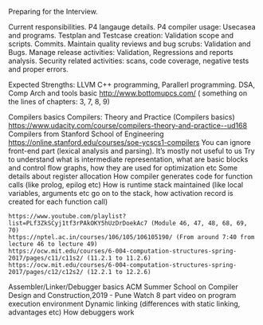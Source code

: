 Preparing for the Interview.

Current responsibilities.
P4 langauge details.
P4 compiler usage: Usecasea and programs.
Testplan and Testcase creation: Validation scope and scripts. Commits.
Maintain quality reviews and bug scrubs: Validation and Bugs. 
Manage release activities: Validation, Regressions and reports analysis.
Security related activities: scans, code coverage, negative tests and proper errors.


Expected Strengths:
LLVM
C++ programming, Parallerl programming.
DSA,
Comp Arch and tools basic
    http://www.bottomupcs.com/ ( something on the lines of chapters: 3, 7, 8, 9)
    

Compilers basics
    Compilers: Theory and Practice (Compilers basics) https://www.udacity.com/course/compilers-theory-and-practice--ud168
    Compilers from Stanford School of Engineering https://online.stanford.edu/courses/soe-ycscs1-compilers
    You can ignore front-end part (lexical analysis and parsing). It’s mostly not useful to us
    Try to understand what is intermediate representation, what are basic blocks and control flow graphs, how they are used for optimization etc
    Some details about register allocation
    How compiler generates code for function calls (like prolog, epilog etc)
    How is runtime stack maintained (like local variables, arguments etc go on to the stack, how activation record is created for each function call)

    https://www.youtube.com/playlist?list=PLf3ZkSCyj1tf3rPAkOKY5hUzDrDoekAc7 (Module 46, 47, 48, 68, 69, 70)
    https://nptel.ac.in/courses/106/105/106105190/ (From around 7:40 from lecture 46 to lecture 49)
    https://ocw.mit.edu/courses/6-004-computation-structures-spring-2017/pages/c11/c11s2/ (11.2.1 to 11.2.6)
    https://ocw.mit.edu/courses/6-004-computation-structures-spring-2017/pages/c12/c12s2/ (12.2.1 to 12.2.6)

Assembler/Linker/Debugger basics
    ACM Summer School on Compiler Design and Construction,2019 - Pune
    Watch 8 part video on program execution environment
    Dynamic linking (differences with static linking, advantages etc)
    How debuggers work





